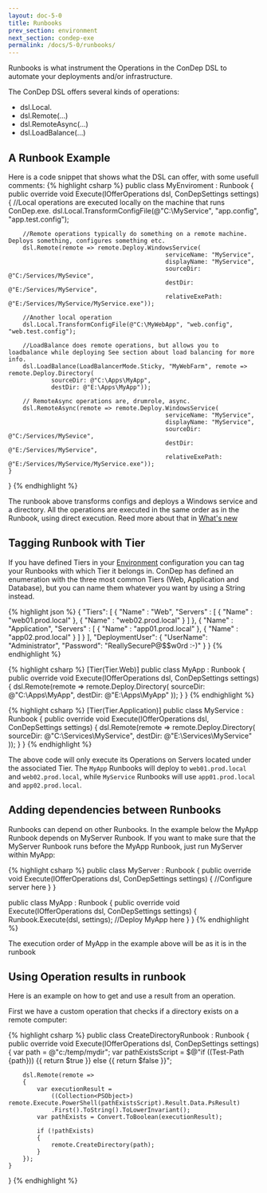 ```yaml
---
layout: doc-5-0
title: Runbooks
prev_section: environment
next_section: condep-exe
permalink: /docs/5-0/runbooks/
---
```


Runbooks is what instrument the Operations in the ConDep DSL to automate your
deployments and/or infrastructure.

The ConDep DSL offers several kinds of operations:

* dsl.Local.
* dsl.Remote(...)
* dsl.RemoteAsync(...)
* dsl.LoadBalance(...)

## A Runbook Example

Here is a code snippet that shows what the DSL can offer, with some usefull comments:
{% highlight csharp %}
public class MyEnviroment : Runbook
{
    public override void Execute(IOfferOperations dsl, ConDepSettings settings)
    {
        //Local operations are executed locally on the machine that runs ConDep.exe.
        dsl.Local.TransformConfigFile(@"C:\MyService", "app.config", "app.test.config");

        //Remote operations typically do something on a remote machine. Deploys something, configures something etc.
        dsl.Remote(remote => remote.Deploy.WindowsService(
                                                serviceName: "MyService", 
                                                displayName: "MyService", 
                                                sourceDir: @"C:/Services/MySevice", 
                                                destDir: @"E:/Services/MyService",
                                                relativeExePath: @"E:/Services/MyService/MyService.exe"));

        //Another local operation                
        dsl.Local.TransformConfigFile(@"C:\MyWebApp", "web.config", "web.test.config");

        //LoadBalance does remote operations, but allows you to loadbalance while deploying See section about load balancing for more info.    
        dsl.LoadBalance(LoadBalancerMode.Sticky, "MyWebFarm", remote => remote.Deploy.Directory(
                sourceDir: @"C:\Apps\MyApp",
                destDir: @"E:\Apps\MyApp"));   

        // RemoteAsync operations are, drumrole, async.
        dsl.RemoteAsync(remote => remote.Deploy.WindowsService(
                                                serviceName: "MyService", 
                                                displayName: "MyService", 
                                                sourceDir: @"C:/Services/MySevice", 
                                                destDir: @"E:/Services/MyService",
                                                relativeExePath: @"E:/Services/MyService/MyService.exe")); 
    }
}
{% endhighlight %}

The runbook above transforms configs and deploys a Windows service and a directory. All the operations are executed in the same order as in the Runbook, using direct execution. Reed more about that in [What's new](/docs/5-0/new/)

## Tagging Runbook with Tier

If you have defined Tiers in your [Environment](../environment/) configuration you
can tag your Runbooks with which Tier it belongs in. ConDep has defined an
enumeration with the three most common Tiers (Web, Application and Database), but
you can name them whatever you want by using a String instead.

{% highlight json %}
{
  "Tiers":
  [
    {
      "Name" : "Web",
      "Servers" :
      [
        {
          "Name" : "web01.prod.local"
        },
        {
          "Name" : "web02.prod.local"
        }
      ]
    },
    {
      "Name" : "Application",
      "Servers" :
      [
        {
          "Name" : "app01.prod.local"
        },
        {
          "Name" : "app02.prod.local"
        }
      ]
    }
  ],
  "DeploymentUser":
  {
    "UserName": "Administrator",
    "Password": "ReallySecureP@$$w0rd :-)"
  }
}
{% endhighlight %}

{% highlight csharp %}
[Tier(Tier.Web)]
public class MyApp : Runbook
{
    public override void Execute(IOfferOperations dsl, ConDepSettings settings)
    {
        dsl.Remote(remote => remote.Deploy.Directory(
                                sourceDir: @"C:\Apps\MyApp",
                                destDir: @"E:\Apps\MyApp"
        ));
    }
}
{% endhighlight %}

{% highlight csharp %}
[Tier(Tier.Application)]
public class MyService : Runbook
{
    public override void Execute(IOfferOperations dsl, ConDepSettings settings)
    {
        dsl.Remote(remote => remote.Deploy.Directory(
                                sourceDir: @"C:\Services\MyService",
                                destDir: @"E:\Services\MyService"
        ));
    }
}
{% endhighlight %}

The above code will only execute its Operations on Servers located under the associated
Tier. The `MyApp` Runbooks will deploy to `web01.prod.local` and `web02.prod.local`,
while `MyService` Runbooks will use `app01.prod.local` and `app02.prod.local`.

## Adding dependencies between Runbooks

Runbooks can depend on other Runbooks. In the example below the MyApp Runbook
depends on MyServer Runbook. If you want to make sure that the MyServer Runbook runs before the MyApp Runbook, just run MyServer within MyApp:

{% highlight csharp %}
public class MyServer : Runbook
{
    public override void Execute(IOfferOperations dsl, ConDepSettings settings)
    {
        //Configure server here
    }
}

public class MyApp : Runbook
{
    public override void Execute(IOfferOperations dsl, ConDepSettings settings)
    {
        Runbook.Execute<MyServer>(dsl, settings);
        //Deploy MyApp here
    }
}
{% endhighlight %}

The execution order of MyApp in the example above will be as it is in the runbook 

## Using Operation results in runbook

Here is an example on how to get and use a result from an operation.

First we have a custom operation that checks if a directory exists on a remote computer:

{% highlight csharp %}
public class CreateDirectoryRunbook : Runbook
{
    public override void Execute(IOfferOperations dsl, ConDepSettings settings)
    {
        var path = @"c:/temp/mydir";
        var pathExistsScript = $@"if ((Test-Path {path})) {{ return $true }} else {{ return $false }}";

        dsl.Remote(remote =>
        {
            var executionResult =
                ((Collection<PSObject>) remote.Execute.PowerShell(pathExistsScript).Result.Data.PsResult)
                .First().ToString().ToLowerInvariant();
            var pathExists = Convert.ToBoolean(executionResult);

            if (!pathExists)
            {
                remote.CreateDirectory(path);
            }
        });
    }
}
{% endhighlight %}